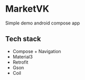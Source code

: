 # MarketVK

Simple demo android compose app

## Tech stack

- Compose + Navigation
- Material3
- Retrofit
- Gson
- Coil
